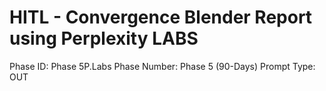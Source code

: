 # HITL - Convergence Blender Report using Perplexity LABS

Phase ID: Phase 5P.Labs
Phase Number: Phase 5 (90-Days)
Prompt Type: OUT